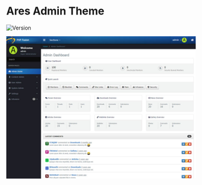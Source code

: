 # Ares Admin Theme

![Version](https://img.shields.io/badge/Version-1.1-blue.svg)

![Preview](screenshot.jpg)
